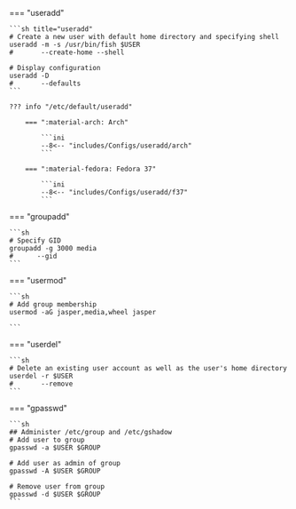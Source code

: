 === "useradd"

    ```sh title="useradd"
    # Create a new user with default home directory and specifying shell
    useradd -m -s /usr/bin/fish $USER
    #       --create-home --shell

    # Display configuration
    useradd -D
    #       --defaults
    ```

    ??? info "/etc/default/useradd"

        === ":material-arch: Arch"

            ```ini
            --8<-- "includes/Configs/useradd/arch"
            ```

        === ":material-fedora: Fedora 37"

            ```ini
            --8<-- "includes/Configs/useradd/f37"
            ```

=== "groupadd"

    ```sh
    # Specify GID
    groupadd -g 3000 media
    #      --gid
    ```

=== "usermod"

    ```sh
    # Add group membership
    usermod -aG jasper,media,wheel jasper

    ```

=== "userdel"

    ```sh
    # Delete an existing user account as well as the user's home directory
    userdel -r $USER
    #       --remove
    ```

=== "gpasswd"

    ```sh
    ## Administer /etc/group and /etc/gshadow 
    # Add user to group
    gpasswd -a $USER $GROUP

    # Add user as admin of group
    gpasswd -A $USER $GROUP

    # Remove user from group
    gpasswd -d $USER $GROUP
    ```
